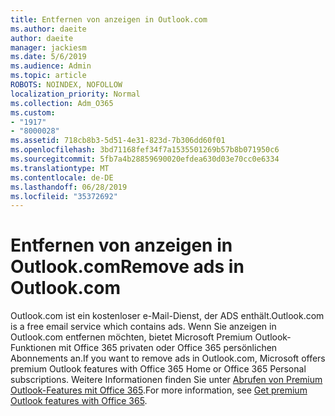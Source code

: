 ```yaml
---
title: Entfernen von anzeigen in Outlook.com
ms.author: daeite
author: daeite
manager: jackiesm
ms.date: 5/6/2019
ms.audience: Admin
ms.topic: article
ROBOTS: NOINDEX, NOFOLLOW
localization_priority: Normal
ms.collection: Adm_O365
ms.custom:
- "1917"
- "8000028"
ms.assetid: 718cb8b3-5d51-4e31-823d-7b306dd60f01
ms.openlocfilehash: 3bd71168fef34f7a1535501269b57b8b071950c6
ms.sourcegitcommit: 5fb7a4b28859690020efdea630d03e70cc0e6334
ms.translationtype: MT
ms.contentlocale: de-DE
ms.lasthandoff: 06/28/2019
ms.locfileid: "35372692"
---
```

# <a name="remove-ads-in-outlookcom"></a><span data-ttu-id="77a3c-102">Entfernen von anzeigen in Outlook.com</span><span class="sxs-lookup"><span data-stu-id="77a3c-102">Remove ads in Outlook.com</span></span>

<span data-ttu-id="77a3c-103">Outlook.com ist ein kostenloser e-Mail-Dienst, der ADS enthält.</span><span class="sxs-lookup"><span data-stu-id="77a3c-103">Outlook.com is a free email service which contains ads.</span></span> <span data-ttu-id="77a3c-104">Wenn Sie anzeigen in Outlook.com entfernen möchten, bietet Microsoft Premium Outlook-Funktionen mit Office 365 privaten oder Office 365 persönlichen Abonnements an.</span><span class="sxs-lookup"><span data-stu-id="77a3c-104">If you want to remove ads in Outlook.com, Microsoft offers premium Outlook features with Office 365 Home or Office 365 Personal subscriptions.</span></span> <span data-ttu-id="77a3c-105">Weitere Informationen finden Sie unter [Abrufen von Premium Outlook-Features mit Office 365](https://go.microsoft.com/fwlink/?linkid=872181).</span><span class="sxs-lookup"><span data-stu-id="77a3c-105">For more information, see [Get premium Outlook features with Office 365](https://go.microsoft.com/fwlink/?linkid=872181).</span></span>